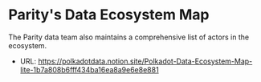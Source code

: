# Parity's Data Ecosystem Map

The Parity data team also maintains a comprehensive list of actors in the ecosystem.

- URL: https://polkadotdata.notion.site/Polkadot-Data-Ecosystem-Map-lite-1b7a808b6fff434ba16ea8a9e6e8e881